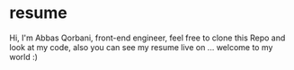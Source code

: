 # resume
Hi, I'm Abbas Qorbani, front-end engineer, feel free to clone this Repo and look at my code, also you can see my resume live on ... welcome to my world :)
